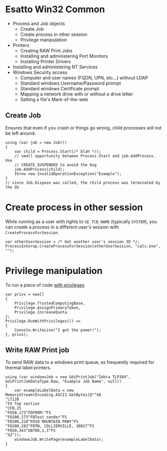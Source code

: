 ﻿# Esatto Win32 Common

* Process and Job objects
  * Create Job
  * Create process in other session
  * Privilege manipulation
* Printers
  * Creating RAW Print Jobs
  * Installing and administering Port Monitors
  * Installing Printer Drivers
* Installing and administering NT Services
* Windows Security access
  * Computer and user names (FQDN, UPN, etc...) without LDAP
  * Standard windows Username/Password prompt
  * Standard windows Certificate prompt
  * Mapping a network drive with or without a drive letter
  * Setting a file's Mark-of-the-web

## Create Job

Ensures that even if you crash or things go wrong, child processes will not be left around.

	using (var job = new Job())
	{
		var child = Process.Start(/* blah */);
		// small opportunity between Process.Start and job.AddProcess.  Use 
		// CREATE_SUSPENDED to avoid the bug
		job.AddProcess(child);
		throw new InvalidOperationException("Example");
	}
	// since Job.Dispose was called, the child process was terminated by the OS

# Create process in other session

While running as a user with rights to `SE_TCB_NAME` (typically `SYSTEM`), you 
can create a process in a different user's session with `CreateProcessForSession`.

    var otherUserSession = /* Get another user's session ID */;
    ProcessInterop.CreateProcessForSession(otherUserSession, "calc.exe", "");

# Privilege manipulation

To run a piece of code [with privileges](https://learn.microsoft.com/en-us/windows/win32/secauthz/privilege-constants)

    var privs = new[] 
	{
		Privilege.TrustedComputingBase, 
		Privilege.AssignPrimaryToken,
		Privilege.IncreaseQuota
	};
    Privilege.RunWithPrivileges(() => 
	{
		Console.WriteLine("I got the power!");
	}, privs);

## Write RAW Print job

To send RAW data to a windows print queue, as frequently required for thermal label printers.

    using (var windowsJob = new GdiPrintJob("Zebra TLP384", GdiPrintJobDataType.Raw, "Example Job Name", null))
    {
		var exampleLabelData = new MemoryStream(Encoding.ASCII.GetBytes(@"^XA
	^LT120
	^FX Top section
	^CFB,25
	^FO50,173^FDFROM:^FS
	^FO200,173^FDTest sender^FS
	^FO200,228^FD10 MOUNTAIN PKWY^FS
	^FO200,283^FDTN, COLLIERVILLE, 38017^FS
	^FO50,343^GB706,1,3^FS
	^XZ"));
        windowsJob.WritePage(exampleLabelData);
    }